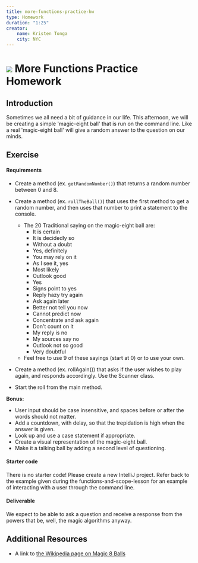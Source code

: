 ```yaml
---
title: more-functions-practice-hw
type: Homework
duration: "1:25"
creator:
    name: Kristen Tonga
    city: NYC
---
```


<!--  OUTSTANDING

Include a screenshot or better description in the deliverables section

-->

# ![](https://ga-dash.s3.amazonaws.com/production/assets/logo-9f88ae6c9c3871690e33280fcf557f33.png) More Functions Practice Homework

## Introduction


Sometimes we all need a bit of guidance in our life. This afternoon, we will be creating a simple 'magic-eight ball' that is run on the command line. Like a real 'magic-eight ball' will give a random answer to the question on our minds.

## Exercise

#### Requirements

- Create a method (ex. `getRandomNumber()`) that returns a random number between 0 and 8.
- Create a method (ex. `rollTheBall()`) that uses the first method to get a random number, and then uses that number to print a statement to the console.

  - The 20 Traditional saying on the magic-eight ball are:
      - It is certain
      - It is decidedly so      
      - Without a doubt      
      - Yes, definitely      
      - You may rely on it      
      -  As I see it, yes      
      - Most likely      
      - Outlook good      
      - Yes      
      - Signs point to yes      
      - Reply hazy try again      
      - Ask again later      
      - Better not tell you now      
      - Cannot predict now      
      - Concentrate and ask again      
      - Don't count on it      
      - My reply is no      
      - My sources say no      
      - Outlook not so good      
      - Very doubtful
  - Feel free to use 9 of these sayings (start at 0) or to use your own.

- Create a method (ex. rollAgain()) that asks if the user wishes to play again, and responds accordingly. Use the Scanner class.
- Start the roll from the main method.

**Bonus:**
- User input should be case insensitive, and spaces before or after the words should not matter.
- Add a countdown, with delay, so that the trepidation is high when the answer is given.
- Look up and use a case statement if appropriate.
- Create a visual representation of the magic-eight ball.
- Make it a talking ball by adding a second level of questioning.

#### Starter code

There is no starter code!  Please create a new IntelliJ project. Refer back to the example given during the functions-and-scope-lesson for an example of interacting with a user through the command line.

#### Deliverable

We expect to be able to ask a question and receive a response from the powers that be, well, the magic algorithms anyway.



## Additional Resources

- A link to [the Wikipedia page on Magic 8 Balls](https://en.wikipedia.org/wiki/Magic_8-Ball)
